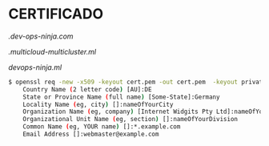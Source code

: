 

# CERTIFICADO

*.dev-ops-ninja.com* 

*.multicloud-multicluster.ml*

*devops-ninja.ml*

```sh
$ openssl req -new -x509 -keyout cert.pem -out cert.pem  -keyout private.key -days 365 -nodes
	Country Name (2 letter code) [AU]:DE
	State or Province Name (full name) [Some-State]:Germany
	Locality Name (eg, city) []:nameOfYourCity
	Organization Name (eg, company) [Internet Widgits Pty Ltd]:nameOfYourCompany
	Organizational Unit Name (eg, section) []:nameOfYourDivision
	Common Name (eg, YOUR name) []:*.example.com
	Email Address []:webmaster@example.com
```
